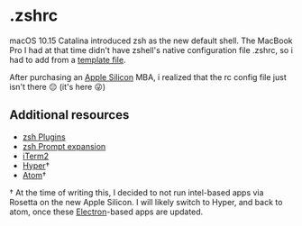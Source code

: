 # .zshrc

macOS 10.15 Catalina introduced zsh as the new default shell. The MacBook Pro I had at that time didn't have zshell's native configuration file .zshrc, so i had to add from a [template file](https://github.com/ohmyzsh/ohmyzsh/blob/master/templates/zshrc.zsh-template).

After purchasing an [Apple Silicon](https://www.apple.com/newsroom/2020/06/apple-announces-mac-transition-to-apple-silicon/) MBA, i realized that the rc config file just isn't there 😔 (it's here 😜)

## Additional resources

- [zsh Plugins](https://github.com/ohmyzsh/ohmyzsh/wiki/Plugins)
- [zsh Prompt expansion](https://zsh.sourceforge.io/Doc/Release/Prompt-Expansion.html)
- [iTerm2](https://iterm2.com/)
- [Hyper](https://hyper.is/)&dagger;
- [Atom](https://atom.io/)&dagger;
 
&dagger; At the time of writing this, I decided to not run intel-based apps via Rosetta on the new Apple Silicon. I will likely switch to Hyper, and back to atom, once these [Electron](https://www.electronjs.org/)-based apps are updated.
